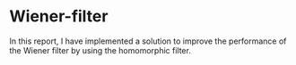# Wiener-filter
In this report, I have implemented a solution to improve the performance of the Wiener filter by using the homomorphic filter.
